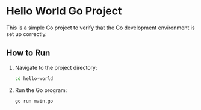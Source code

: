 # Hello World Go Project

This is a simple Go project to verify that the Go development environment is set up correctly.

## How to Run

1. Navigate to the project directory:
    ```sh
    cd hello-world
    ```

2. Run the Go program:
    ```sh
    go run main.go
    ```